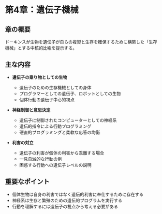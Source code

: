 # 第4章：遺伝子機械

## 章の概要
ドーキンスが生物を遺伝子が自らの複製と生存を確保するために構築した「生存機械」とする中核的比喩を提示する。

## 主な内容
- **遺伝子の乗り物としての生物**
  - 遺伝子のための生存機械としての身体
  - プログラマーとしての遺伝子、ロボットとしての生物
  - 個体行動の遺伝子中心的視点

- **神経制御と意思決定**
  - 遺伝子に制御されたコンピューターとしての神経系
  - 遺伝的指令による行動プログラミング
  - 硬直的プログラミングと柔軟な応答の均衡

- **利害の対立**
  - 遺伝子の利害が個体の利害から乖離する場合
  - 一見自滅的な行動の例
  - 困惑する行動への遺伝子レベルの説明

## 重要なポイント
- 個体生物は自身の利害ではなく遺伝的利害に奉仕するために存在する
- 神経系は生存と繁殖のための遺伝的プログラムを実行する
- 行動を理解するには遺伝子の視点から考える必要がある